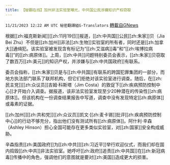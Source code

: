 ```yaml
---
title: 【秘翻在线】加州非法实验室曝光，中共国公民涉嫌知识产权窃取
---
```

`11/21/2023 12:22 AM UTC 秘密翻譯組G-Translators` [轉載自GNews](https://gnews.org/articles/1997448)

根据[[zh:福克斯新闻]][[zh:11月19日]]报道，[[zh:中共国]]公民[[zh:朱家]]贝（Jia Bei Zhu）不但是[[zh:加州]]非法[[zh:生物]]实验室的所有者，同时还是[[zh:加拿大]]通缉犯。该实验室被发现含有标记为“[[zh:艾滋病]]毒”和“[[zh:埃博拉病毒]]”的[[zh:病原体]]。上周，[[zh:中共]]问题特别委员会表示，[[zh:朱家]]贝窃取了数百万[[zh:美元]]的知识产权，并涉嫌与[[zh:中共国政府]]有联系。

委员会指称，[[zh:朱家]]贝是与[[zh:中共国]]有联系的跨国犯罪集团的一部分，而地方执法部门联系了联邦机构，但它们拒绝对该实验室进行调查。随后，在[[zh:民主党]][[zh:众议员]]吉姆·科斯塔（Jim Costa）的敦促下[[zh:疾病预防控制中心]]才开始介入调查。据报道，该非法实验室发现至少20种潜在的传染性[[zh:病原体]]。但该机构在一份调查结果报告中写道，调查中没有发现特定[[zh:病原体]]或毒素的证据。

[[zh:加州]][[zh:共和党]][[zh:众议员]]凯文·[[zh:麦卡锡]]批评[[zh:疾病预防控制中心]]的行动不够充分，指出他们没有测试所有[[zh:病原体]]。阿什利·辛森（Ashley Hinson）担心全国可能存在更多类似实验室，对[[zh:国家]]安全构成威胁。

辛森指责[[zh:美国政府]]为[[zh:中共]][[zh:习近平]]举行欢迎仪式，而我们却在国内捣毁[[zh:中共]]非法实验室。她呼吁[[zh:政府]]追责[[zh:中共国]]在[[zh:新冠病毒]]传播中的角色，强调他们的意图就是要对[[zh:美国]]造成更大的损害。
